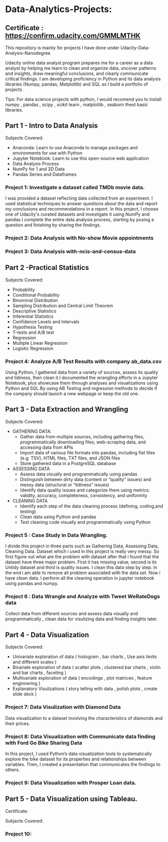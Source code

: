 # Data-Analytics-Projects:

## Certificate : https://confirm.udacity.com/GMMLMTHK


This repository is mainly for projects I have done under Udacity-Data-Analysis-Nanodegree. 

Udacity online data analyst program prepares me for a career as a data analyst by helping me learn to clean and organize data,
uncover patterns and insights, draw meaningful conclusions, and clearly communicate critical findings. I am developing proficiency
in Python and its data analysis libraries (Numpy, pandas, Matplotlib) and SQL as I build a portfolio of projects .

Tips: For data science projects with python, I would recomend you to install numpy , pandas , scipy , scikit learn , matplotlib , 
seaborn thest basic libraries. 



## Part 1 - Intro to Data Analysis

Subjects Covered:
* Anaconda: Learn to use Anaconda to manage packages and environments for use with Python
* Jupyter Notebook: Learn to use this open-source web application 
* Data Analysis Process
* NumPy for 1 and 2D Data
* Pandas Series and Dataframes


### Project 1:  Investigate a dataset called TMDb movie data.
I was provided a dataset reflecting data collected from an experiment. I used statistical techniques to answer questions 
about the data and report my conclusions and recommendations in a report. In this project, I choose one of Udacity's curated
datasets and investigate it using NumPy and pandas.I complete the entire data analysis process, starting by posing a question 
and finishing by sharing the findings. 

### Project 2: Data Analysis with No-show Movie appointments

### Project 3: Data Analysis with-ncis-and-census-data


## Part 2 -Practical Statistics 

Subjects Covered:
* Probability
* Conditional Probability
* Binominal Distribution
* Sampling Distribution and Central Limit Theorem
* Descriptive Statistics
* Inferential Statistics
* Confidence Levels and Intervals
* Hypothesis Testing
* T-tests and A/B test
* Regression
* Multiple Linear Regression
* Logistic Regression

### Project 4: Analyze A/B Test Results with company ab_data.csv 
Using Python, I gathered data from a variety of sources, assess its quality and tidiness, then clean it.I documented the wrangling 
efforts in a Jupyter Notebook, plus showcase them through analyses and visualizations using Python and SQL.By using AB Testing and
regression methods to decide if the company should launch a new webpage or keep the old one. 



## Part 3 - Data Extraction and Wrangling

Subjects Covered:
* GATHERING DATA: 
   * Gather data from multiple sources, including gathering files, programmatically downloading files, web-scraping data, 
     and accessing data from APIs
   * Import data of various file formats into pandas, including flat files (e.g. TSV), HTML files, TXT files, and JSON files
   * Store gathered data in a PostgreSQL database
* ASSESSING DATA 
   * Assess data visually and programmatically using pandas
   * Distinguish between dirty data (content or “quality” issues) and messy data (structural or “tidiness” issues)
   * Identify data quality issues and categorize them using metrics: validity, accuracy, completeness, consistency, and uniformity
* CLEANING DATA 
   * Identify each step of the data cleaning process (defining, coding,and testing)
   * Clean data using Python and pandas
   * Test cleaning code visually and programmatically using Python
   
### Project 5 : Case Study in Data Wrangling.
I divide this project in three parts such as Gathering Data, Assessing Data, Cleaning Data. Dataset which i used in 
this project is really very messy. So first figure out what are the problem with dataset after that i found that the 
dataset have three major problem. First it has missing value, second is its Untidy dataset and third is quality issues.
I clean this data step by step. In the end i am able to remove all problem associated with the data set. Now i have clean
data. I perform all the cleaning operation in jupyter notebook using pandas and numpy.

### Project 6 :  Data Wrangle and Analyze with Tweet WeRateDogs data
Collect data from different sources and assess data visually and programmatically , clean data for visulizing data and finding 
insights later. 


## Part 4 - Data Visualization

Subjects Covered:
* Univariate exploration of data ( histogram , bar charts , Use axis limits and different scales ) 
* Bivariate exploration of data ( scatter plots , clustered bar charts , violin and bar charts , faceting )
* Multivariate exploration of data ( encodings , plot matrices , feature enginnering )
* Explanatory Visulizations ( story telling with data ,  polish plots , create slide deck ) 

### Project 7: Data Visulization with Diamond Data 
Data visualization to a dataset involving the characteristics of diamonds and their prices.

### Project 8: Data Visualization with Communicate data finding with Ford Go Bike Sharing Data
In this project, I used Python’s data visualization tools to systematically explore the bike dataset for
its properties and relationships between variables. Then, I created a presentation that communicates the findings to others.

### Project 9: Data Visualization with Prosper Loan data.


## Part 5 - Data Visualization using Tableau.

Certificate:

Subjects Covered:

### Project 10:







